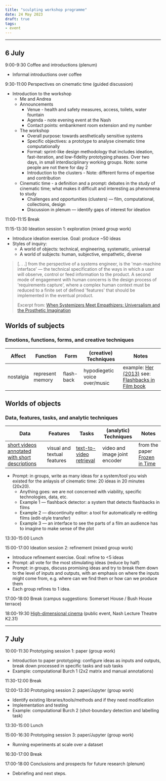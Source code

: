 ```yaml
---
title: "sculpting workshop programme"
date: 24 May 2023
draft: true
tags:
- event
---
```

---

## 6 July

9:00-9:30 Coffee and introductions (plenum)
- Informal introductions over coffee

9:30-11:00 Perspectives on cinematic time (guided discussion)
- Introduction to the workshop
	- Me and Andrea
	- Announcements
		- Venue - health and safety measures, access, toilets, water fountain
		- Agenda - note evening event at the Nash
		- Contact points: embankment room extension and my number
	- The workshop
		- Overall purpose: towards aesthetically sensitive systems
		- Specific objectives: a prototype to analyse cinematic time computationally
		- Format: sprint-like design methodology that includes ideation, fast-iteration, and low-fidelity prototyping phases. Over two days, in small interdisciplinary working groups. Note: some people are not there for day 2
		- Introduction to the clusters - Note: different forms of expertise and contribution
	- Cinematic time - a definition and a prompt: debates in the study of cinematic time; what makes it difficult and interesting as phenomena to study
		- Challenges and opportunities (clusters) ― film, computational, collections, design
		- Discussion in plenum ― identify gaps of interest for ideation

11:00-11:15 Break

11:15-13:30 Ideation session 1: exploration (mixed group work)
- Introduce ideation exercise. Goal: produce ~50 ideas
- Styles of inquiry:
	- A world of objects: technical,  engineering,  systematic, universal
	- A world of subjects: human, subjective, empathetic, diverse

> [. . .] from  the  perspective  of  a  systems  engineer,  is  the  'man-machine  interface'  ―  the  technical  specification  of  the  ways  in  which  a  user  will  observe,  control  or  feed  information  to  the  product.  A  second  mode  of  engagement  with  human  concerns  is  the  design  process  of  'requirements  capture',  where  a  complex  human  context  must  be  reduced  to  a  finite  set  of  defined  'features' that  should  be  implemented  in  the  eventual  product.
> 
> Excerpt from: [When Systemizers Meet Empathizers: Universalism and the Prosthetic Imagination](https://doi.org/10.1179/030801810X12772143410485)


## Worlds of subjects
### Emotions, functions, forms, and creative techniques

| Affect | Function | Form | (creative) Techniques | Notes |
|--------------|-----------|------------|------------|------------|
| nostalgia | represent memory | flash-back | hypodiegetic voice over/music | example: [Her (2013)](https://youtu.be/Ewq5tStHmdk) see: [Flashbacks in Film book](https://www.routledge.com/Flashbacks-in-Film-Memory--History/Turim/p/book/9781138974371)|


## Worlds of objects
### Data, features, tasks, and analytic techniques

| Data | Features | Tasks | (analytic) Techniques | Notes |
|--------------|-----------|------------|------------|------------|
| [short videos annotated with short descriptions](https://m-bain.github.io/webvid-dataset/) | visual and textual features | [text-to-video retrieval](https://meru.robots.ox.ac.uk/frozen-in-time/) | video and image joint encoder | from the paper [Frozen in Time](https://arxiv.org/abs/2104.00650) |

- Prompt: in groups, write as many ideas for a system/tool you wish existed for the anlaysis of cinematic time: 20 ideas in 20 minutes (20x20).
	- Anything goes: we are not concerned with viability, specific technologies, data, etc.
	- Example 1 ― flashback detector: a system that detects flashbacks in films
	- Example 2 ― discontinuity editor: a tool for automatically re-editing films (edit-style transfer)
	- Example 3 ― an interface to see the parts of a film an audience has to imagine to make sense of the plot

13:30-15:00 Lunch

15:00-17:00 Ideation session 2: refinement (mixed group work)
- Introduce refinement exercise. Goal: refine to <5 ideas
- Prompt: all vote for the most stimulating ideas (reduce by half)
- Prompt: in groups, discuss promising ideas and try to break them down to the level of inputs and outputs, with an emphasis on where the inputs might come from, e.g. where can we find them or how can we produce them
- Each group refines to 1 idea.

17:00-18:00 Break (campus suggestions: Somerset House / Bush House terrace)

18:00-19:30 [High-dimensional cinema](https://kingsdh.net/2023/06/05/high-dimensional-cinema-6-july-2023/) (public event, Nash Lecture Theatre K2.31)

---

## 7 July

10:00-11:30 Prototyping session 1: paper (group work)
- Introduction to paper prototyping: configure ideas as inputs and outputs, break down processed in specific tasks and sub tasks
- Example: computational Burch 1 (2x2 matrix and manual annotations)

11:30-12:00 Break

12:00-13:30 Prototyping session 2: paper/Jupyter (group work)
- Identify existing libraries/tools/methods and if they need modification
- Implementation and testing
- Example: computational Burch 2 (shot-boundary detection and labelling task)

13:30-15:00 Lunch

15:00-16:30 Prototyping session 3: paper/Jupyter (group work)
- Running experiments at scale over a dataset

16:30-17:00 Break

17:00-18:00 Conclusions and prospects for future research (plenum)
- Debriefing and next steps.
